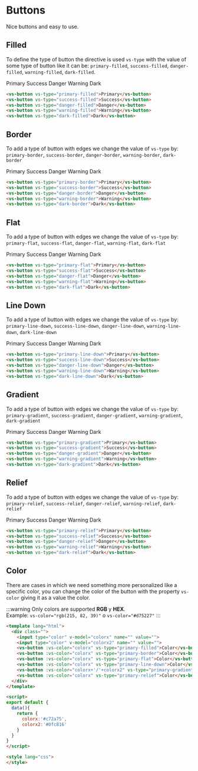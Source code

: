 # Buttons

<box header>

  Nice buttons and easy to use.

</box>
<box>

## Filled

To define the type of button the directive is used `vs-type` with the value of some type of button like it can be: `primary-filled`, `success-filled`, `danger-filled`, `warning-filled`, `dark-filled`.

<vuecode md center>
<div slot="demo">
<vs-button vs-type="primary-filled">Primary</vs-button>
<vs-button vs-type="success-filled">Success</vs-button>
<vs-button vs-type="danger-filled">Danger</vs-button>
<vs-button vs-type="warning-filled">Warning</vs-button>
<vs-button vs-type="dark-filled">Dark</vs-button>
</div>

<div slot="code">

```html
<vs-button vs-type="primary-filled">Primary</vs-button>
<vs-button vs-type="success-filled">Success</vs-button>
<vs-button vs-type="danger-filled">Danger</vs-button>
<vs-button vs-type="warning-filled">Warning</vs-button>
<vs-button vs-type="dark-filled">Dark</vs-button>
```

</div>
</vuecode>
</box>

<box>

## Border

To add a type of button with edges we change the value of `vs-type` by: `primary-border`, `success-border`, `danger-border`, `warning-border`, `dark-border`

<vuecode md center>
<div slot="demo">
<vs-button vs-type="primary-border">Primary</vs-button>
<vs-button vs-type="success-border">Success</vs-button>
<vs-button vs-type="danger-border">Danger</vs-button>
<vs-button vs-type="warning-border">Warning</vs-button>
<vs-button vs-type="dark-border">Dark</vs-button>
</div>

<div slot="code">

```html
<vs-button vs-type="primary-border">Primary</vs-button>
<vs-button vs-type="success-border">Success</vs-button>
<vs-button vs-type="danger-border">Danger</vs-button>
<vs-button vs-type="warning-border">Warning</vs-button>
<vs-button vs-type="dark-border">Dark</vs-button>
```

</div>
</vuecode>
</box>

<!-- flat -->
<box>

## Flat

To add a type of button with edges we change the value of `vs-type` by: `primary-flat`, `success-flat`, `danger-flat`, `warning-flat`, `dark-flat`

<vuecode md center>
<div slot="demo">
<vs-button vs-type="primary-flat">Primary</vs-button>
<vs-button vs-type="success-flat">Success</vs-button>
<vs-button vs-type="danger-flat">Danger</vs-button>
<vs-button vs-type="warning-flat">Warning</vs-button>
<vs-button vs-type="dark-flat">Dark</vs-button>
</div>

<div slot="code">

```html
<vs-button vs-type="primary-flat">Primary</vs-button>
<vs-button vs-type="success-flat">Success</vs-button>
<vs-button vs-type="danger-flat">Danger</vs-button>
<vs-button vs-type="warning-flat">Warning</vs-button>
<vs-button vs-type="dark-flat">Dark</vs-button>
```

</div>
</vuecode>
</box>

<!-- Line Down -->
<box>

## Line Down

To add a type of button with edges we change the value of `vs-type` by: `primary-line-down`, `success-line-down`, `danger-line-down`, `warning-line-down`, `dark-line-down`

<vuecode md center>
<div slot="demo">
<vs-button vs-type="primary-line-down">Primary</vs-button>
<vs-button vs-type="success-line-down">Success</vs-button>
<vs-button vs-type="danger-line-down">Danger</vs-button>
<vs-button vs-type="warning-line-down">Warning</vs-button>
<vs-button vs-type="dark-line-down">Dark</vs-button>
</div>

<div slot="code">

```html
<vs-button vs-type="primary-line-down">Primary</vs-button>
<vs-button vs-type="success-line-down">Success</vs-button>
<vs-button vs-type="danger-line-down">Danger</vs-button>
<vs-button vs-type="warning-line-down">Warning</vs-button>
<vs-button vs-type="dark-line-down">Dark</vs-button>
```

</div>
</vuecode>
</box>

<!-- Gradient -->
<box>

## Gradient

To add a type of button with edges we change the value of `vs-type` by: `primary-gradient`, `success-gradient`, `danger-gradient`, `warning-gradient`, `dark-gradient`

<vuecode md center>
<div slot="demo">
<vs-button vs-type="primary-gradient">Primary</vs-button>
<vs-button vs-type="success-gradient">Success</vs-button>
<vs-button vs-type="danger-gradient">Danger</vs-button>
<vs-button vs-type="warning-gradient">Warning</vs-button>
<vs-button vs-type="dark-gradient">Dark</vs-button>
</div>

<div slot="code">

```html
<vs-button vs-type="primary-gradient">Primary</vs-button>
<vs-button vs-type="success-gradient">Success</vs-button>
<vs-button vs-type="danger-gradient">Danger</vs-button>
<vs-button vs-type="warning-gradient">Warning</vs-button>
<vs-button vs-type="dark-gradient">Dark</vs-button>
```

</div>
</vuecode>
</box>

<!-- Relief -->
<box>

## Relief

To add a type of button with edges we change the value of `vs-type` by: `primary-relief`, `success-relief`, `danger-relief`, `warning-relief`, `dark-relief`

<vuecode md center>
<div slot="demo">
<vs-button vs-type="primary-relief">Primary</vs-button>
<vs-button vs-type="success-relief">Success</vs-button>
<vs-button vs-type="danger-relief">Danger</vs-button>
<vs-button vs-type="warning-relief">Warning</vs-button>
<vs-button vs-type="dark-relief">Dark</vs-button>
</div>

<div slot="code">

```html
<vs-button vs-type="primary-relief">Primary</vs-button>
<vs-button vs-type="success-relief">Success</vs-button>
<vs-button vs-type="danger-relief">Danger</vs-button>
<vs-button vs-type="warning-relief">Warning</vs-button>
<vs-button vs-type="dark-relief">Dark</vs-button>
```

</div>
</vuecode>
</box>

<!-- Color -->
<box>

## Color

There are cases in which we need something more personalized like a specific color, you can change the color of the button with the property `vs-color` giving it as a value the color.

:::warning
  Only colors are supported **RGB** y **HEX**. <br>
  Example:
    `vs-color="rgb(215, 82, 39)"` o `vs-color="#d75227"`
:::

<vuecode md center>
<div slot="demo">

  <Demos-Color/>

</div>

<div slot="code">

```html
<template lang="html">
  <div class="">
    <input type="color" v-model="colorx" name="" value="">
    <input type="color" v-model="colorx2" name="" value="">
    <vs-button :vs-color="colorx" vs-type="primary-filled">Color</vs-button>
    <vs-button :vs-color="colorx" vs-type="primary-border">Color</vs-button>
    <vs-button :vs-color="colorx" vs-type="primary-flat">Color</vs-button>
    <vs-button :vs-color="colorx" vs-type="primary-line-down">Color</vs-button>
    <vs-button :vs-color="colorx+'/'+colorx2" vs-type="primary-gradient">Color</vs-button>
    <vs-button :vs-color="colorx" vs-type="primary-relief">Color</vs-button>
  </div>
</template>

<script>
export default {
  data(){
    return {
      colorx:'#c72a75',
      colorx2:'#0fc816'
    }
  }
}
</script>

<style lang="css">
</style>
```

</div>
</vuecode>
</box>
